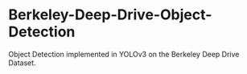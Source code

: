 # Berkeley-Deep-Drive-Object-Detection
Object Detection implemented in YOLOv3 on the Berkeley Deep Drive Dataset.
